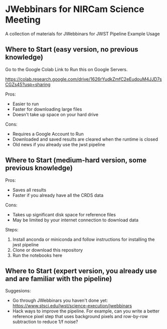 # JWebbinars for NIRCam Science Meeting

A collection of materials for JWebbinars for JWST Pipeline Example Usage

## Where to Start (easy version, no previous knowledge)

Go to the Google Colab Link to Run this on Google Servers.

<a href="https://colab.research.google.com/drive/1626rYudkZmfC2eEudouM4JJD7sCGZs45?usp=sharing">https://colab.research.google.com/drive/1626rYudkZmfC2eEudouM4JJD7sCGZs45?usp=sharing</a>

Pros:

* Easier to run
* Faster for downloading large files
* Doesn't take up space on your hard drive

Cons:

* Requires a Google Account to Run
* Downloaded and saved results are cleared when the runtime is closed
* Old news if you already use the jwst pipeline

## Where to Start (medium-hard version, some previous knowledge)

Pros:

* Saves all results
* Faster if you already have all the CRDS data

Cons:

* Takes up significant disk space for reference files
* May be limited by your internet connection to download data

Steps:

1. Install anconda or miniconda and follow instructions for installing the jwst pipeline
2. Clone or download this repository
3. Run the notebooks here

## Where to Start (expert version, you already use and are familiar with the pipeline)

Suggesions:

* Go through JWebbinars you haven't done yet: <a href="https://www.stsci.edu/jwst/science-execution/jwebbinars">https://www.stsci.edu/jwst/science-execution/jwebbinars</a>
* Hack ways to improve the pipeline. For example, can you write a better reference pixel step that uses background pixels and row-by-row subtraction to reduce 1/f noise?

